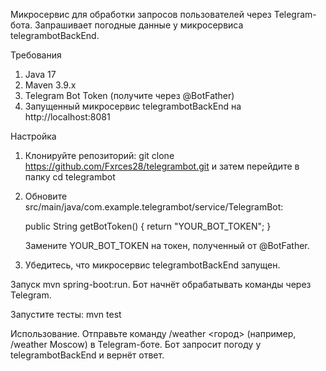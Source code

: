 Микросервис для обработки запросов пользователей через Telegram-бота. Запрашивает погодные данные у микросервиса telegrambotBackEnd.

Требования
1. Java 17
2. Maven 3.9.x
3. Telegram Bot Token (получите через @BotFather)
4. Запущенный микросервис telegrambotBackEnd на http://localhost:8081

Настройка
1. Клонируйте репозиторий:
git clone https://github.com/Fxrces28/telegrambot.git и затем перейдите в папку cd telegrambot

2. Обновите src/main/java/com.example.telegrambot/service/TelegramBot:

      public String getBotToken() {
              return "YOUR_BOT_TOKEN";
          }

      Замените YOUR_BOT_TOKEN на токен, полученный от @BotFather.

3. Убедитесь, что микросервис telegrambotBackEnd запущен.

Запуск mvn spring-boot:run. Бот начнёт обрабатывать команды через Telegram.
    
Запустите тесты: mvn test

Использование. Отправьте команду /weather <город> (например, /weather Moscow) в Telegram-боте. Бот запросит погоду у telegrambotBackEnd и вернёт ответ.      
